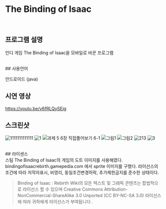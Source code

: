 #  The Binding of Isaac
</br>

## 프로그램 설명
인디 게임 The Binding of Isaac을 모바일로 바꾼 프로그램

</br>
## 사용언어

안드로이드 (java)
</br>
## 시연 영상
https://youtu.be/v6fRLQySEjg

## 스크린샷
![1111111111111](https://user-images.githubusercontent.com/50066666/100866512-1bdf4a80-34dc-11eb-8fd3-346a93b726f0.jpg)
![1](https://user-images.githubusercontent.com/50066666/100866515-1da90e00-34dc-11eb-8e03-7d548ea4602a.jpg)
![과제 5  6장 직접풀어보기 6-1](https://user-images.githubusercontent.com/50066666/100866521-200b6800-34dc-11eb-9236-f6512d7233c1.jpg)
![그림1](https://user-images.githubusercontent.com/50066666/100866522-200b6800-34dc-11eb-9724-52353ee1917b.jpg)
![그림2](https://user-images.githubusercontent.com/50066666/100866523-20a3fe80-34dc-11eb-8c80-214a3c52d753.jpg)
![213](https://user-images.githubusercontent.com/50066666/100866529-23065880-34dc-11eb-8e26-ce7fe75787a5.jpg)
![3](https://user-images.githubusercontent.com/50066666/100866533-24378580-34dc-11eb-9b67-f7dfca138b6e.jpg)

</br>
## 라이센스
</br>
스팀 The Binding of Isaac의 게임의 도트 이미지를 사용해였다. 
bindingofisaacrebirth.gamepedia.com 에서 sprite 이미지를 구했다.
라이선스의 조건에 따라 저작자표시, 비영리, 동일조건변경허락, 추가제한금지를 준수한 상태이다.

>Binding of Isaac : Rebirth Wiki의 모든 텍스트 및 그래픽 콘텐츠는 합법적으로 라이선스 할 수 있으며 
>Creative Commons Attribution-NonCommercial-ShareAlike 3.0 Unported (CC BY-NC-SA 3.0) 라이선스에 따라 귀하에게 라이선스가 부여됩니다 .
